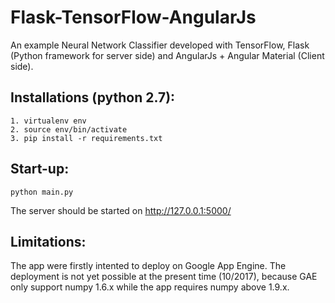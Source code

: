 # Flask-TensorFlow-AngularJs
An example Neural Network Classifier developed with TensorFlow, Flask (Python framework for server side) and AngularJs + Angular Material (Client side).

## Installations (python 2.7):
~~~~
1. virtualenv env
2. source env/bin/activate
3. pip install -r requirements.txt
~~~~

## Start-up:
~~~~
python main.py
~~~~

The server should be started on http://127.0.0.1:5000/

## Limitations:
The app were firstly intented to deploy on Google App Engine. The deployment is not yet possible at the present time (10/2017), because GAE only support numpy 1.6.x while the app requires numpy above 1.9.x.  
